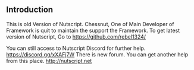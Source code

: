 
## Introduction
This is old Version of Nutscript. Chessnut, One of Main Developer of Framework is quit to maintain the support the Framework. To get latest version of Nutscript, Go to https://github.com/rebel1324/

You can still access to Nutscript Discord for further help. https://discord.gg/xXAFj7W
There is new forum. You can get another help from this place. http://nutscript.net
